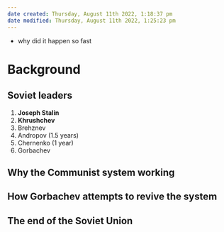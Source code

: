 ```yaml
---
date created: Thursday, August 11th 2022, 1:18:37 pm
date modified: Thursday, August 11th 2022, 1:25:23 pm
---
```

- why did it happen so fast

# Background

## Soviet leaders

1. **Joseph Stalin**
2. **Khrushchev**
3. Brehznev
4. Andropov (1.5 years)
5. Chernenko (1 year)
6. Gorbachev 

## Why the Communist system working

## How Gorbachev attempts to revive the system

## The end of the Soviet Union